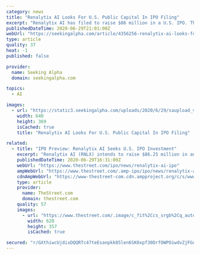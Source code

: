 ```yaml
---
category: news
title: "Renalytix AI Looks For U.S. Public Capital In IPO Filing"
excerpt: "Renalytix AI has filed to raise $86 million in a U.S. IPO. The firm is developing a chronic kidney disease diagnostic system. RNLX is still in development stage"
publishedDateTime: 2020-06-29T21:01:00Z
webUrl: "https://seekingalpha.com/article/4356256-renalytix-ai-looks-for-u-s-public-capital-in-ipo-filing"
type: article
quality: 37
heat: -1
published: false

provider:
  name: Seeking Alpha
  domain: seekingalpha.com

topics:
  - AI

images:
  - url: "https://static3.seekingalpha.com/uploads/2020/6/29/saupload_vibZQnCe8R7xdobm1KaUFCXgyjqzrzBsbMqN6f891ioVFDeIxNUk-2ezIUhdAvHCvP3ZdPumwQxDNwj1FZzuCtLy5MgdsIYSKD5J27b05m4p_OsW9fvvgJQbes21vI9DYCcMVNpa_thumb1.png"
    width: 640
    height: 369
    isCached: true
    title: "Renalytix AI Looks For U.S. Public Capital In IPO Filing"

related:
  - title: "IPO Preview: Renalytix AI Seeks U.S. IPO Investment"
    excerpt: "Renalytix AI (RNLX) intends to raise $86.25 million in an IPO of its ADSs representing underlying ordinary shares, according to an F-1 registration statement. The firm is developing an AI-enhanced diagnostics system for chronic kidney disease."
    publishedDateTime: 2020-06-29T16:31:00Z
    webUrl: "https://www.thestreet.com/ipo/news/renalytix-ai-ipo"
    ampWebUrl: "https://www.thestreet.com/.amp-ipo/ipo/news/renalytix-ai-ipo"
    cdnAmpWebUrl: "https://www-thestreet-com.cdn.ampproject.org/c/s/www.thestreet.com/.amp-ipo/ipo/news/renalytix-ai-ipo"
    type: article
    provider:
      name: TheStreet.com
      domain: thestreet.com
    quality: 57
    images:
      - url: "https://www.thestreet.com/.image/c_fit%2Ccs_srgb%2Cq_auto:good%2Cw_620/MTczNjEzNzY1Njg4ODI5MTc0/renalytixnamarket.png"
        width: 620
        height: 357
        isCached: true

secured: "r/GXthiwcUjdixDQQRTc47teEsanpkk85len6SK0xpf30DrfOWPOiwdvZjFGqJWTFBys1sfXmn+5D2nbzuFWLQOiOlKkndwNtgQmjuRi6tmpoCDb6XyLJ2TqxsskeXpnFAdhBuKKcDPNsmLrkVPfQyWmCnoBB66blfEqdcQbEa3tjv4+jCCSGH2F2TXZ9jFHooCMVonHlUaJvo70lquldIdhgrSG3fhZhj8m4W0PbB5begwbof3dAoVIUaWVjhPUUudAjfYupTQFQVnOZhPQdEA2JZ8qsKtBl4ZehzRgi9QuaiOxEpUNXDsAbYfikpaehMNWXKwNtyHDrhQ47Qq5SA==;Cg1fUuT4gsYb4Odujnw0TA=="
---
```


